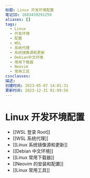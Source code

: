 ```yaml
---
标题: Linux 开发环境配置
笔记ID: 1683439291259
aliases: []
tags:
  - Linux
  - 开发环境
  - 配置
  - WSL
  - 系统代理
  - 系统镜像源和更新
  - Debian中文环境
  - 常用下载器
  - Neovim
  - 常用工具
cssclasses: 
描述: 
创建时间: 2023-05-07 14:01:31
更新时间: 2023-12-31 01:09:56
---
```


# Linux 开发环境配置

- [[WSL 登录 Root]]
- [[WSL 系统代理]]
- [[Linux 系统镜像源和更新]]
- [[Debian 中文环境]]
- [[Linux 常用下载器]]
- [[Neovim 的安装和配置]]
- [[Linux 常用工具]]
